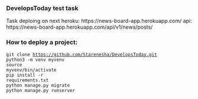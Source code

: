 <h3> DevelopsToday test task </h3>
Task deploing on next heroku: https://news-board-app.herokuapp.com/
api: https://news-board-app.herokuapp.com/api/v1/news/posts/

<h3> How to deploy a project: </h3>

<code>git clone https://github.com/Starenesha/DevelopsToday.git</code></br>
<code>python3 -m venv myvenv</code></br>
<code>source myvenv/bin/activate</code></br>
<code>pip install -r requirements.txt</code></br>
<code>python manage.py migrate</code></br>
<code>python manage.py runserver</code></br>

<h3></h3>
